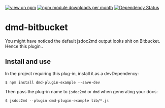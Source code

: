 [![view on npm](http://img.shields.io/npm/v/dmd-plugin-example.svg)](https://www.npmjs.org/package/dmd-plugin-example)
[![npm module downloads per month](http://img.shields.io/npm/dm/dmd-plugin-example.svg)](https://www.npmjs.org/package/dmd-plugin-example)
[![Dependency Status](https://david-dm.org/jsdoc2md/dmd-plugin-example.svg)](https://david-dm.org/jsdoc2md/dmd-plugin-example)

# dmd-bitbucket
You might have noticed the default jsdoc2md output looks shit on Bitbucket. Hence this plugin.. 


## Install and use
In the project requiring this plug-in, install it as a devDependency: 
```
$ npm install dmd-plugin-example --save-dev
```

Then pass the plug-in name to `jsdoc2md` or `dmd` when generating your docs:
```
$ jsdoc2md --plugin dmd-plugin-example lib/*.js 
```
